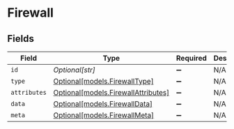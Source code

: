 # Firewall


## Fields

| Field                                                                  | Type                                                                   | Required                                                               | Description                                                            |
| ---------------------------------------------------------------------- | ---------------------------------------------------------------------- | ---------------------------------------------------------------------- | ---------------------------------------------------------------------- |
| `id`                                                                   | *Optional[str]*                                                        | :heavy_minus_sign:                                                     | N/A                                                                    |
| `type`                                                                 | [Optional[models.FirewallType]](../models/firewalltype.md)             | :heavy_minus_sign:                                                     | N/A                                                                    |
| `attributes`                                                           | [Optional[models.FirewallAttributes]](../models/firewallattributes.md) | :heavy_minus_sign:                                                     | N/A                                                                    |
| `data`                                                                 | [Optional[models.FirewallData]](../models/firewalldata.md)             | :heavy_minus_sign:                                                     | N/A                                                                    |
| `meta`                                                                 | [Optional[models.FirewallMeta]](../models/firewallmeta.md)             | :heavy_minus_sign:                                                     | N/A                                                                    |